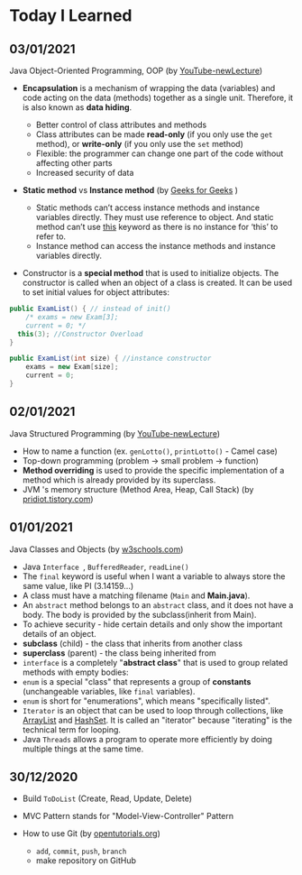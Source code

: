 # Today I Learned  

## 03/01/2021
Java Object-Oriented Programming, OOP (by [YouTube-newLecture](https://www.youtube.com/watch?v=yGBmRdgc1Ic&list=PLq8wAnVUcTFV4ZjRbyGnw6T1tgmYDLM3P&index=54))

* **Encapsulation** is a mechanism of wrapping the data (variables) and code acting on the data (methods) together as a single unit. Therefore, it is also known as **data hiding**.
  * Better control of class attributes and methods
  * Class attributes can be made **read-only** (if you only use the `get` method), or **write-only** (if you only use the `set` method)
  * Flexible: the programmer can change one part of the code without affecting other parts
  * Increased security of data
  
* **Static method** vs **Instance method** (by [Geeks for Geeks](https://www.geeksforgeeks.org/static-methods-vs-instance-methods-java/#:~:text=Instance%20method%20can%20access%20static,must%20use%20reference%20to%20object.) )
	* Static methods can’t access instance methods and instance variables directly. They must use reference to object. And static method can’t use [this](http://quiz.geeksforgeeks.org/this-reference-in-java/) keyword as there is no instance for ‘this’ to refer to.
  * Instance method can access the instance methods and instance variables directly.
  
* Constructor is a **special method** that is used to initialize objects. The constructor is called when an object of a class is created. It can be used to set initial values for object attributes:
```java
public ExamList() { // instead of init()
	/* exams = new Exam[3];
	current = 0; */ 
  this(3); //Constructor Overload
}

public ExamList(int size) { //instance constructor
	exams = new Exam[size];
	current = 0;
}
```



## 02/01/2021
 Java Structured Programming (by [YouTube-newLecture](https://www.youtube.com/watch?v=tvciu9_jHjQ&list=PLq8wAnVUcTFV4ZjRbyGnw6T1tgmYDLM3P))

* How to name a function (ex. `genLotto()`, `printLotto()` - Camel case)
* Top-down programming (problem -> small problem -> function)
* **Method overriding** is used to provide the specific implementation of a method which is already provided by its superclass. 
* JVM 's memory structure (Method Area, Heap, Call Stack) (by [pridiot.tistory.com](https://pridiot.tistory.com/39?category=869931))



## 01/01/2021  
Java Classes and Objects (by [w3schools.com](https://www.w3schools.com/java/java_classes.asp))  
* Java `Interface `, `BufferedReader`, `readLine()`  
* The `final` keyword is useful when I want a variable to always store the same value, like PI (3.14159...)  
* A class must have a matching filename (`Main` and **Main.java**).  
* An `abstract` method belongs to an `abstract` class, and it does not have a body. The body is provided by the subclass(inherit from Main).  
 * To achieve security - hide certain details and only show the important details of an object.  
* **subclass** (child) - the class that inherits from another class  
* **superclass** (parent) - the class being inherited from  
* `interface` is a completely "**abstract class**" that is used to group related methods with empty bodies:  
* `enum` is a special "class" that represents a group of **constants** (unchangeable variables, like `final` variables).  
 * `enum` is short for "enumerations", which means "specifically listed".  
* `Iterator` is an object that can be used to loop through collections, like [ArrayList](https://www.w3schools.com/java/java_arraylist.asp) and [HashSet](https://www.w3schools.com/java/java_hashset.asp). It is called an "iterator" because "iterating" is the technical term for looping.  
* Java `Threads` allows a program to operate more efficiently by doing multiple things at the same time.  
  


## 30/12/2020  
* Build `ToDoList` (Create, Read, Update, Delete)  
* MVC Pattern stands for "Model-View-Controller" Pattern  
* How to use Git (by [opentutorials.org](https://opentutorials.org/course/3838))  

   * `add`, `commit`, `push`, `branch`  
   * make repository on GitHub
